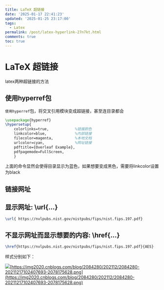 ```yaml
---
title: LaTeX 超链接
date: '2025-01-17 22:41:23'
updated: '2025-01-25 23:17:00'
tags:
  - Latex
permalink: /post/latex-hyperlink-27n7kt.html
comments: true
toc: true
---
```


# LaTeX 超链接

latex两种超链接的方法

## 使用hyperref包

​`使用hyperref`​包，将交叉引用模块变成超链接，甚至连目录都会

```latex
\usepackage{hyperref}
\hypersetup{
    colorlinks=true,            %链接颜色
    linkcolor=blue,             %内部链接
    filecolor=magenta,          %本地文档
    urlcolor=cyan,              %网址链接
    pdftitle={Overleaf Example},
    pdfpagemode=FullScreen,
    }
```

上面的命令显然会使得目录显示为蓝色，如果想要变成黑色，需要将linkcolor设置为black

## 链接网址

## 显示网址: \\url{...}

```latex
\url{ https://nvlpubs.nist.gov/nistpubs/fips/nist.fips.197.pdf}
```

## 不显示网址而显示想要的内容: \\href{...}

```latex
\href{https://nvlpubs.nist.gov/nistpubs/fips/nist.fips.197.pdf}{AES}
```

样式分别如下：

​![](https://pic-lxy.oss-cn-shenzhen.aliyuncs.com/img/20250224210159396.png)[https://img2020.cnblogs.com/blog/2084280/202112/2084280-20211217102407693-2078175628.png](https://img2020.cnblogs.com/blog/2084280/202112/2084280-20211217102407693-2078175628.png)

